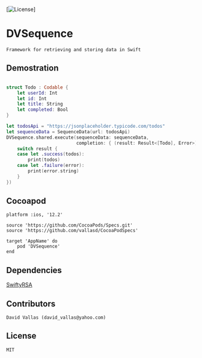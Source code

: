 [![License](https://img.shields.io/cocoapods/l/SwiftyXMLParser.svg?style=flat)]

# DVSequence

```
Framework for retrieving and storing data in Swift
```

## Demostration

```swift

struct Todo : Codable {
    let userId: Int
    let id: Int
    let title: String
    let completed: Bool
}

let todosApi = "https://jsonplaceholder.typicode.com/todos"
let sequenceData = SequenceData(url: todosApi)
DVSequence.shared.execute(sequenceData: sequenceData, 
                          completion: { (result: Result<[Todo], Error>) in
    switch result {
    case let .success(todos):
        print(todos)
    case let .failure(error):
        print(error.string)
    }
})
```

## Cocoapod

```
platform :ios, '12.2'

source 'https://github.com/CocoaPods/Specs.git'
source 'https://github.com/vallasd/CocoaPodSpecs'

target 'AppName' do
    pod 'DVSequence'
end
```

## Dependencies

[SwiftyRSA](https://github.com/TakeScoop/SwiftyRSA) 

## Contributors

```
David Vallas (david_vallas@yahoo.com)
```

## License

```
MIT
```
